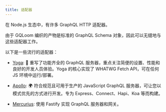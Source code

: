 ```yaml
---
title: 适配器
---
```


在 Node.js 生态中，有许多 GraphQL HTTP 适配器。

由于 GQLoom 编织的产物是标准的 GraphQL Schema 对象，因此可以无缝地与这些适配器工作。

以下是一些流行的适配器：

- [Yoga](./adapters/yoga): 🧘 重写了功能齐全的 GraphQL 服务器，重点关注简便的设置、性能和良好的开发人员体验。Yoga 的核心实现了 WHATWG Fetch API，可在任何 JS 环境中运行/部署。

- [Apollo](./adapters/apollo): 🌍 符合规范且可用于生产的 JavaScript GraphQL 服务器，可让您以模式优先的方式进行开发。专为 Express、Connect、Hapi、Koa 等而构建。

- [Mercurius](./adapters/mercurius): 使用 Fastify 实现 GraphQL 服务器和网关。
